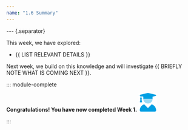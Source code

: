 ```yaml
---
name: "1.6 Summary"
---
```


--- {.separator}

This week, we have explored:

- {{ LIST RELEVANT DETAILS }}

Next week, we build on this knowledge and will investigate {{ BRIEFLY NOTE WHAT IS COMING NEXT }}.

::: module-complete

**Congratulations! You have now completed Week 1.** ![User Graduate](../images/user-graduate-duotone_49_009FE3-1.png)

:::